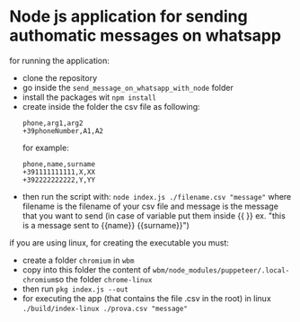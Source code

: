 # Node js application for sending authomatic messages on whatsapp
for running the application:
- clone the repository
- go inside the `send_message_on_whatsapp_with_node` folder
- install the packages wit `npm install`
- create inside the folder the csv file as following:
    ```
    phone,arg1,arg2
    +39phoneNumber,A1,A2
    ```
    for example:
    ``` 
    phone,name,surname
    +391111111111,X,XX
    +392222222222,Y,YY
    ```
- then run the script with: `node index.js ./filename.csv "message"` where filename is the filename of your csv file and message is the message that you want to send (in case of variable put them inside {{ }} ex. "this is a message sent to {{name}} {{surname}}")

if you are using linux, for creating the executable you must:
- create a folder `chromium` in `wbm`
- copy into this folder the content of `wbm/node_modules/puppeteer/.local-chromium`so the folder `chrome-linux`
- then run `pkg index.js --out`
- for executing the app (that contains the file .csv in the root) in linux `./build/index-linux ./prova.csv "message"`
